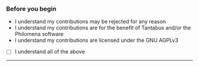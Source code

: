 ### Before you begin

* I understand my contributions may be rejected for any reason
* I understand my contributions are for the benefit of Tantabus and/or the Philomena software
* I understand my contributions are licensed under the GNU AGPLv3

* [ ] I understand all of the above

---

<!-- Description of changes and/or related issues goes here. -->
